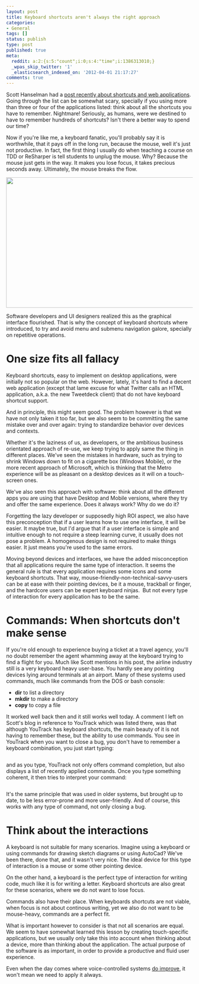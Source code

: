 ```yaml
---
layout: post
title: Keyboard shortcuts aren't always the right approach
categories:
- General
tags: []
status: publish
type: post
published: true
meta:
  reddit: a:2:{s:5:"count";i:0;s:4:"time";i:1386313010;}
  _wpas_skip_twitter: '1'
  _elasticsearch_indexed_on: '2012-04-01 21:17:27'
comments: true
---
```

Scott Hanselman had a <a href="http://www.hanselman.com/blog/TheWebIsTheNewTerminalAreYouUsingTheWebsKeyboardShortcutsAndHotkeys.aspx">post recently about shortcuts and web applications</a>. Going through the list can be somewhat scary, specially if you using more than three or four of the applications listed: think about all the shortcuts you have to remember. Nightmare! Seriously, as humans, were we destined to have to remember hundreds of shortcuts? Isn't there a better way to spend our time?

Now if you're like me, a keyboard fanatic, you'll probably say it is worthwhile, that it pays off in the long run, because the mouse, well it's just not productive. In fact, the first thing I usually do when teaching a course on TDD or ReSharper is tell students to unplug the mouse. Why? Because the mouse just gets in the way. It makes you lose focus, it takes precious seconds away. Ultimately, the mouse breaks the flow.

<a href="http://hhariri.files.wordpress.com/2012/04/d.jpg"><img class="alignnone size-full wp-image-2360" title="Mouse" src="{{ site.images }}/kb-1.jpg" alt="" width="529" height="352" /></a>

Software developers and UI designers realized this as the graphical interface flourished. That is why the concept of keyboard shortcuts where introduced, to try and avoid menu and submenu navigation galore, specially on repetitive operations.
<h1>One size fits all fallacy</h1>
Keyboard shortcuts, easy to implement on desktop applications, were initially not so popular on the web. However, lately, it's hard to find a decent web application (except that lame excuse for what Twitter calls an HTML application, a.k.a. the new Tweetdeck client) that do not have keyboard shortcut support.

And in principle, this might seem good. The problem however is that we have not only taken it too far, but we also seem to be committing the same mistake over and over again: trying to standardize behavior over devices and contexts.

Whether it's the laziness of us, as developers, or the ambitious business orientated approach of re-use, we keep trying to apply same the thing in different places. We've seen the mistakes in hardware, such as trying to shrink Windows down to fit on a cigarette box (Windows Mobile), or the more recent approach of Microsoft, which is thinking that the Metro experience will be as pleasant on a desktop devices as it will on a touch-screen ones.

We've also seen this approach with software: think about all the different apps you are using that have Desktop and Mobile versions, where they try and offer the same experience. Does it always work? Why do we do it?

Forgetting the lazy developer or supposedly high ROI aspect, we also have this preconception that if a user learns how to use one interface, it will be easier. It maybe true, but I'd argue that if a user interface is simple and intuitive enough to not require a steep learning curve, it usually does not pose a problem. A homogenous design is not required to make things easier. It just means you're used to the same errors.

Moving beyond devices and interfaces, we have the added misconception that all applications require the same type of interaction. It seems the general rule is that every application requires some icons and some keyboard shortcuts. That way, mouse-friendly-non-technical-savvy-users can be at ease with their pointing devices, be it a mouse, trackball or finger, and the hardcore users can be expert keyboard ninjas.  But not every type of interaction for every application has to be the same.
<h1>Commands: When shortcuts don't make sense</h1>
If you're old enough to experience buying a ticket at a travel agency, you'll no doubt remember the agent whamming away at the keyboard trying to find a flight for you. Much like Scott mentions in his post, the airline industry still is a very keyboard heavy user-base. You hardly see any pointing devices lying around terminals at an airport. Many of these systems used commands, much like commands from the DOS or bash console:
<ul>
	<li><strong>dir</strong> to list a directory</li>
	<li><strong>mkdir</strong> to make a directory</li>
	<li><strong>copy</strong> to copy a file</li>
</ul>
It worked well back then and it still works well today. A comment I left on Scott's blog in reference to YouTrack which was listed there, was that although YouTrack has keyboard shortcuts, the main beauty of it is not having to remember these, but the ability to use commands. You see in YouTrack when you want to close a bug, you don't have to remember a keyboard combination, you just start typing:

<a href="http://hhariri.files.wordpress.com/2012/04/a.png"><img title="YouTrack1" src="{{ site.images }}/kb-2.png" alt="" /></a>

and as you type, YouTrack not only offers command completion, but also displays a list of recently applied commands. Once you type something coherent, it then tries to interpret your command:

<a href="http://hhariri.files.wordpress.com/2012/04/b.png"><img title="YouTrack2" src="{{ site.images }}/kb-3.png" alt="" /></a>

It's the same principle that was used in older systems, but brought up to date, to be less error-prone and more user-friendly. And of course, this works with any type of command, not only closing a bug.
<h1>Think about the interactions</h1>
A keyboard is not suitable for many scenarios. Imagine using a keyboard or using commands for drawing sketch diagrams or using AutoCad? We've been there, done that, and it wasn't very nice. The ideal device for this type of interaction is a mouse or some other pointing device.

On the other hand, a keyboard is the perfect type of interaction for writing code, much like it is for writing a letter. Keyboard shortcuts are also great for these scenarios, where we do not want to lose focus.

Commands also have their place. When keyboards shortcuts are not viable, when focus is not about continous writing, yet we also do not want to be mouse-heavy, commands are a perfect fit.

What is important however to consider is that not all scenarios are equal. We seem to have somewhat learned this lesson by creating touch-specific applications, but we usually only take this into account when thinking about a device, more than thinking about the application. The actual purpose of the software is as important, in order to provide a productive and fluid user experience.

Even when the day comes where voice-controlled systems <a href="http://shitsirisays.com/">do improve</a>, it won't mean we need to apply it always.
